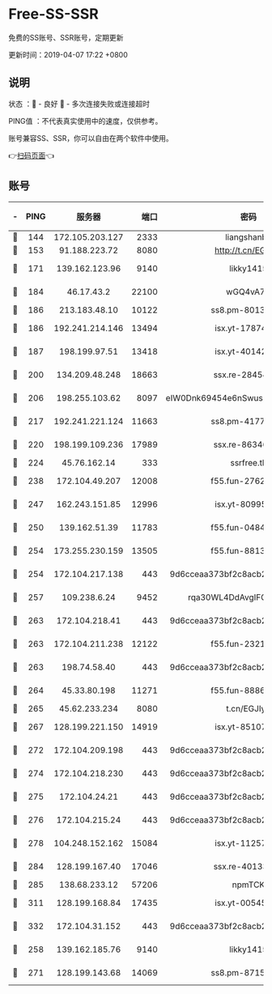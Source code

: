 # Free-SS-SSR

免费的SS账号、SSR账号，定期更新

更新时间：2019-04-07 17:22 +0800

## 说明

状态     ：🙂 - 良好 🙁 - 多次连接失败或连接超时

PING值   ：不代表真实使用中的速度，仅供参考。

账号兼容SS、SSR，你可以自由在两个软件中使用。

👉[扫码页面](https://liesauer.github.io/Free-SS-SSR/)👈

## 账号

|-|PING|服务器|端口|密码|加密方式|区域|
|:----:|:----:|:-----:|-----:|:----:|:----:|:----:|
|🙂|144|172.105.203.127|2333|liangshanbo|chacha20|JP|
|🙂|153|91.188.223.72|8080|http://t.cn/EGJIyrl|rc4-md5|RU|
|🙂|171|139.162.123.96|9140|likky1415|aes-256-cfb|JP|
|🙂|184|46.17.43.2|22100|wGQ4vA7D|aes-256-gcm|RU|
|🙂|186|213.183.48.10|10122|ss8.pm-80138879|rc4-md5|RU|
|🙂|186|192.241.214.146|13494|isx.yt-17874005|aes-256-cfb|US|
|🙂|187|198.199.97.51|13418|isx.yt-40142272|aes-256-cfb|US|
|🙂|200|134.209.48.248|18663|ssx.re-28454131|aes-256-cfb|US|
|🙂|206|198.255.103.62|8097|eIW0Dnk69454e6nSwuspv9DmS201tQ0D|aes-256-cfb|US|
|🙂|217|192.241.221.124|11663|ss8.pm-41772299|aes-256-cfb|US|
|🙂|220|198.199.109.236|17989|ssx.re-86346346|aes-256-cfb|US|
|🙂|224|45.76.162.14|333|ssrfree.tk|rc4|SG|
|🙂|238|172.104.49.207|12008|f55.fun-27622022|aes-256-cfb|SG|
|🙂|247|162.243.151.85|12996|isx.yt-80995578|aes-256-cfb|US|
|🙂|250|139.162.51.39|11783|f55.fun-04843983|aes-256-cfb|SG|
|🙂|254|173.255.230.159|13505|f55.fun-88132244|aes-256-cfb|US|
|🙂|254|172.104.217.138|443|9d6cceaa373bf2c8acb22e60b6a58be6|aes-256-cfb|US|
|🙂|257|109.238.6.24|9452|rqa30WL4DdAvgIFG6Fs3znzTa|aes-256-cfb|FR|
|🙂|263|172.104.218.41|443|9d6cceaa373bf2c8acb22e60b6a58be6|aes-256-cfb|US|
|🙂|263|172.104.211.238|12122|f55.fun-23214357|aes-256-cfb|US|
|🙂|263|198.74.58.40|443|9d6cceaa373bf2c8acb22e60b6a58be6|aes-256-cfb|US|
|🙂|264|45.33.80.198|11271|f55.fun-88868016|aes-256-cfb|US|
|🙂|265|45.62.233.234|8080|t.cn/EGJIyrl|rc4-md5|CA|
|🙂|267|128.199.221.150|14919|isx.yt-85107538|aes-256-cfb|SG|
|🙂|272|172.104.209.198|443|9d6cceaa373bf2c8acb22e60b6a58be6|aes-256-cfb|US|
|🙂|274|172.104.218.230|443|9d6cceaa373bf2c8acb22e60b6a58be6|aes-256-cfb|US|
|🙂|275|172.104.24.21|443|9d6cceaa373bf2c8acb22e60b6a58be6|aes-256-cfb|US|
|🙂|276|172.104.215.24|443|9d6cceaa373bf2c8acb22e60b6a58be6|aes-256-cfb|US|
|🙂|278|104.248.152.162|15084|isx.yt-11257150|aes-256-cfb|SG|
|🙂|284|128.199.167.40|17046|ssx.re-40133185|aes-256-cfb|SG|
|🙂|285|138.68.233.12|57206|npmTCK|rc4-md5|US|
|🙂|311|128.199.168.84|17435|isx.yt-00545215|aes-256-cfb|SG|
|🙂|332|172.104.31.152|443|9d6cceaa373bf2c8acb22e60b6a58be6|aes-256-cfb|US|
|🙂|258|139.162.185.76|9140|likky1415|aes-256-cfb|DE|
|🙂|271|128.199.143.68|14069|ss8.pm-87154822|aes-256-cfb|SG|
